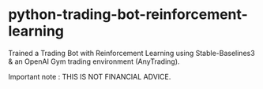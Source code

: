 # python-trading-bot-reinforcement-learning

Trained a Trading Bot with Reinforcement Learning using Stable-Baselines3 & an OpenAI Gym trading environment (AnyTrading).

Important note : THIS IS NOT FINANCIAL ADVICE.